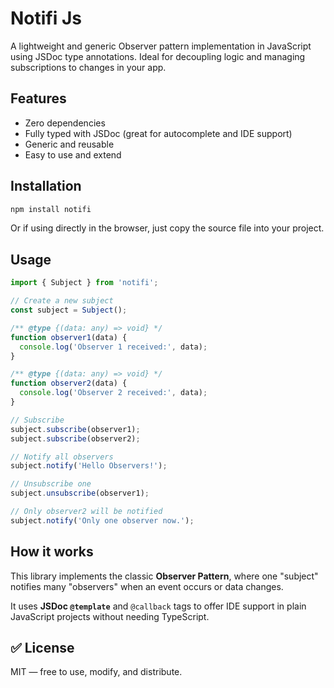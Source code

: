 # Notifi Js

A lightweight and generic Observer pattern implementation in JavaScript using JSDoc type annotations. Ideal for decoupling logic and managing subscriptions to changes in your app.

## Features

- Zero dependencies
- Fully typed with JSDoc (great for autocomplete and IDE support)
- Generic and reusable
- Easy to use and extend

## Installation

```bash
npm install notifi
````

Or if using directly in the browser, just copy the source file into your project.

## Usage

```js
import { Subject } from 'notifi';

// Create a new subject
const subject = Subject();

/** @type {(data: any) => void} */
function observer1(data) {
  console.log('Observer 1 received:', data);
}

/** @type {(data: any) => void} */
function observer2(data) {
  console.log('Observer 2 received:', data);
}

// Subscribe
subject.subscribe(observer1);
subject.subscribe(observer2);

// Notify all observers
subject.notify('Hello Observers!');

// Unsubscribe one
subject.unsubscribe(observer1);

// Only observer2 will be notified
subject.notify('Only one observer now.');
```

## How it works

This library implements the classic **Observer Pattern**, where one "subject" notifies many "observers" when an event occurs or data changes.

It uses **JSDoc `@template`** and `@callback` tags to offer IDE support in plain JavaScript projects without needing TypeScript.

## ✅ License

MIT — free to use, modify, and distribute.
